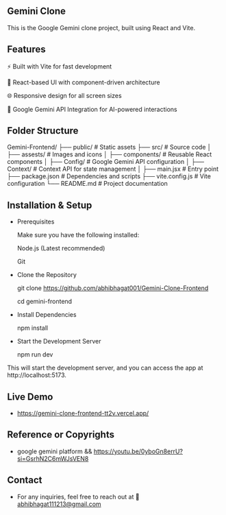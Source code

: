 ## Gemini Clone 

This is the Google Gemini clone project, built using React and Vite.

## Features

⚡ Built with Vite for fast development

🎨 React-based UI with component-driven architecture

🌐 Responsive design for all screen sizes

🤖 Google Gemini API Integration for AI-powered interactions

## Folder Structure 

Gemini-Frontend/
├── public/           # Static assets
├── src/              # Source code
│   ├── assests/      # Images and icons
│   ├── components/   # Reusable React components
│   ├── Config/       # Google Gemini API configuration
│   ├── Context/      # Context API for state management
│   ├── main.jsx      # Entry point
├── package.json      # Dependencies and scripts
├── vite.config.js    # Vite configuration
└── README.md         # Project documentation

## Installation & Setup

- Prerequisites

    Make sure you have the following installed:

    Node.js (Latest recommended)

    Git

- Clone the Repository
    
    git clone https://github.com/abhibhagat001/Gemini-Clone-Frontend

    cd gemini-frontend

- Install Dependencies
    
    npm install

- Start the Development Server
    
    npm run dev


This will start the development server, and you can access the app at http://localhost:5173.

## Live Demo

- https://gemini-clone-frontend-tt2v.vercel.app/

## Reference or Copyrights

- google gemini platform && https://youtu.be/0yboGn8errU?si=GsrhN2C6mWJsVEN8 

## Contact

- For any inquiries, feel free to reach out at 📩abhibhagat111213@gmail.com